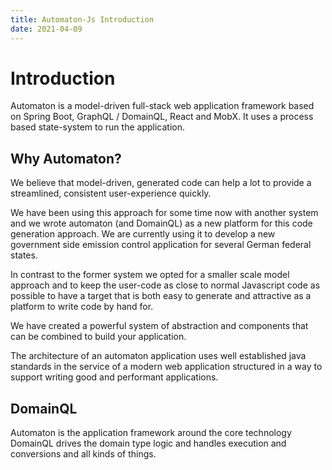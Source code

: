 ```yaml
---
title: Automaton-Js Introduction 
date: 2021-04-09
---
```

# Introduction 

Automaton is a model-driven full-stack web application framework based on Spring Boot, GraphQL / DomainQL, React and MobX. 
It uses a process based state-system to run the application. 

## Why Automaton?
                            
We believe that model-driven, generated code can help a lot to provide a streamlined, consistent user-experience quickly. 

We have been using this approach for some time now with another system and we wrote automaton (and DomainQL) as a new 
platform for this code generation approach. We are currently using it to develop a new government side emission control
application for several German federal states.
                                
In contrast to the former system we opted for a smaller scale model approach and to keep the user-code as close to 
normal Javascript code as possible to have a target that is both easy to generate and attractive as a platform to write
code by hand for.

We have created a powerful system of abstraction and components that can be combined to build your application.

The architecture of an automaton application uses well established java standards in the service of a modern web application
structured in a way to support writing good and performant applications. 

## DomainQL

Automaton is the application framework around the core technology DomainQL drives the domain type logic and handles 
execution and conversions and all kinds of things.

<DomainQLDiagram/>





